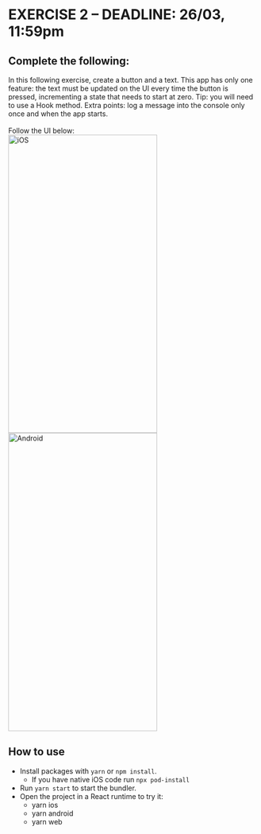 

# EXERCISE 2 – DEADLINE: 26/03, 11:59pm

## Complete the following:

<p>
  In this following exercise, create a button and a text. This app has only one feature: the text must be updated on the UI every time the button is pressed, incrementing a state that needs to start at zero. 
  Tip: you will need to use a Hook method.
  Extra points: log a message into the console only once and when the app starts.<br>
  <br>Follow the UI below:
  <br>
  <a href="https://i.ibb.co/YX0W5YD/i-Phone-1.png">
    <img alt="iOS" width=300 height=600 src="https://i.ibb.co/YX0W5YD/i-Phone-1.png" />
  </a>
  <a href="https://i.ibb.co/12WNFfn/Android.png">
    <img alt="Android" width=300 height=600 src="https://i.ibb.co/12WNFfn/Android.png" />
  </a>
</p>

## How to use

- Install packages with `yarn` or `npm install`.
  - If you have native iOS code run `npx pod-install`
- Run `yarn start` to start the bundler.
- Open the project in a React runtime to try it:
  - yarn ios
  - yarn android
  - yarn web
  
